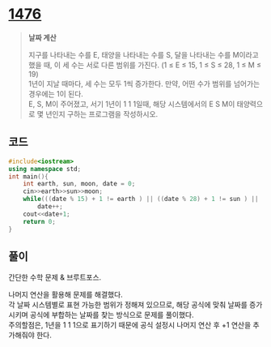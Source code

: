 # [1476](https://www.acmicpc.net/problem/1476)

> __날짜 계산__
>
> 지구를 나타내는 수를 E, 태양을 나타내는 수를 S, 달을 나타내는 수를 M이라고 했을 때, 이 세 수는 서로 다른 범위를 가진다. (1 ≤ E ≤ 15, 1 ≤ S ≤ 28, 1 ≤ M ≤ 19)  
> 1년이 지날 때마다, 세 수는 모두 1씩 증가한다. 만약, 어떤 수가 범위를 넘어가는 경우에는 1이 된다.  
> E, S, M이 주어졌고, 서기 1년이 1 1 1일때, 해당 시스템에서의 E S M이 태양력으로 몇 년인지 구하는 프로그램을 작성하시오.

## 코드

```c++
#include<iostream>
using namespace std;
int main(){
    int earth, sun, moon, date = 0;
    cin>>earth>>sun>>moon;
    while(((date % 15) + 1 != earth ) || ((date % 28) + 1 != sun ) || ((date % 19) + 1 != moon ))
        date++;
    cout<<date+1;
    return 0;
}
```

## 풀이

간단한 수학 문제 & 브루트포스.

나머지 연산을 활용해 문제를 해결했다.  
각 날짜 시스템별로 표현 가능한 범위가 정해져 있으므로, 해당 공식에 맞춰 날짜를 증가시키며 공식에 부합하는 날짜를 찾는 방식으로 문제를 풀이했다.  
주의할점은, 1년을 1 1 1으로 표기하기 때문에 공식 설정시 나머지 연산 후 +1 연산을 추가해줘야 한다.
